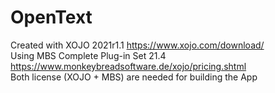 # OpenText
Created with XOJO 2021r1.1		https://www.xojo.com/download/  
Using MBS Complete Plug-in Set 21.4		https://www.monkeybreadsoftware.de/xojo/pricing.shtml  
Both license (XOJO + MBS) are needed for building the App  


 



